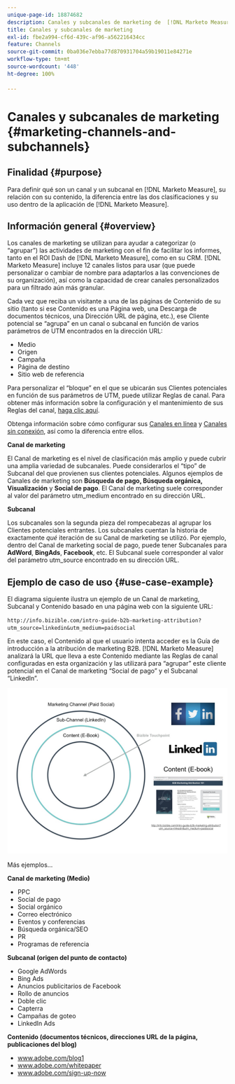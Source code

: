 ```yaml
---
unique-page-id: 18874682
description: Canales y subcanales de marketing de  [!DNL Marketo Measure]
title: Canales y subcanales de marketing
exl-id: fbe2a994-cf6d-439c-af96-a562216434cc
feature: Channels
source-git-commit: 0ba036e7ebba77d870931704a59b19011e84271e
workflow-type: tm+mt
source-wordcount: '448'
ht-degree: 100%

---
```


# Canales y subcanales de marketing {#marketing-channels-and-subchannels}

## Finalidad {#purpose}

Para definir qué son un canal y un subcanal en [!DNL Marketo Measure], su relación con su contenido, la diferencia entre las dos clasificaciones y su uso dentro de la aplicación de [!DNL Marketo Measure].

## Información general {#overview}

Los canales de marketing se utilizan para ayudar a categorizar (o “agrupar”) las actividades de marketing con el fin de facilitar los informes, tanto en el ROI Dash de [!DNL Marketo Measure], como en su CRM. [!DNL Marketo Measure] incluye 12 canales listos para usar (que puede personalizar o cambiar de nombre para adaptarlos a las convenciones de su organización), así como la capacidad de crear canales personalizados para un filtrado aún más granular.

Cada vez que reciba un visitante a una de las páginas de Contenido de su sitio (tanto si ese Contenido es una Página web, una Descarga de documentos técnicos, una Dirección URL de página, etc.), ese Cliente potencial se “agrupa” en un canal o subcanal en función de varios parámetros de UTM encontrados en la dirección URL:

* Medio
* Origen
* Campaña
* Página de destino
* Sitio web de referencia

Para personalizar el “bloque” en el que se ubicarán sus Clientes potenciales en función de sus parámetros de UTM, puede utilizar Reglas de canal. Para obtener más información sobre la configuración y el mantenimiento de sus Reglas del canal, [haga clic aquí](/help/channel-tracking-and-setup/online-channels/online-custom-channel-setup.md).

Obtenga información sobre cómo configurar sus [Canales en línea](/help/channel-tracking-and-setup/online-channels/online-custom-channel-setup.md) y [Canales sin conexión](/help/channel-tracking-and-setup/offline-channels/offline-custom-channel-setup.md), así como la diferencia entre ellos.

**Canal de marketing**

El Canal de marketing es el nivel de clasificación más amplio y puede cubrir una amplia variedad de subcanales. Puede considerarlos el “tipo” de Subcanal del que provienen sus clientes potenciales. Algunos ejemplos de Canales de marketing son **Búsqueda de pago, Búsqueda orgánica, Visualización** y **Social de pago**. El Canal de marketing suele corresponder al valor del parámetro utm_medium encontrado en su dirección URL.

**Subcanal**

Los subcanales son la segunda pieza del rompecabezas al agrupar los Clientes potenciales entrantes. Los subcanales cuentan la historia de exactamente _qué_ iteración de su Canal de marketing se utilizó. Por ejemplo, dentro del Canal de marketing social de pago, puede tener Subcanales para **AdWord**, **BingAds**, **Facebook**, etc. El Subcanal suele corresponder al valor del parámetro utm_source encontrado en su dirección URL.

## Ejemplo de caso de uso {#use-case-example}

El diagrama siguiente ilustra un ejemplo de un Canal de marketing, Subcanal y Contenido basado en una página web con la siguiente URL:

`http://info.bizible.com/intro-guide-b2b-marketing-attribution?utm_source=linkedin&utm_medium=paidsocial`

En este caso, el Contenido al que el usuario intenta acceder es la Guía de introducción a la atribución de marketing B2B. [!DNL Marketo Measure] analizará la URL que lleva a este Contenido mediante las Reglas de canal configuradas en esta organización y las utilizará para “agrupar” este cliente potencial en el Canal de marketing “Social de pago” y el Subcanal “LinkedIn”.

![](assets/1.jpg)

Más ejemplos…

**Canal de marketing (Medio)**

* PPC
* Social de pago
* Social orgánico
* Correo electrónico
* Eventos y conferencias
* Búsqueda orgánica/SEO
* PR
* Programas de referencia

**Subcanal (origen del punto de contacto)**

* Google AdWords
* Bing Ads
* Anuncios publicitarios de Facebook
* Rollo de anuncios
* Doble clic
* Capterra
* Campañas de goteo
* LinkedIn Ads

**Contenido (documentos técnicos, direcciones URL de la página, publicaciones del blog)**

* www.adobe.com/blog1
* www.adobe.com/whitepaper
* www.adobe.com/sign-up-now
